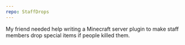 ```yaml
---
repo: StaffDrops
---
```

My friend needed help writing a Minecraft server plugin to make staff members drop special items if people killed them.
